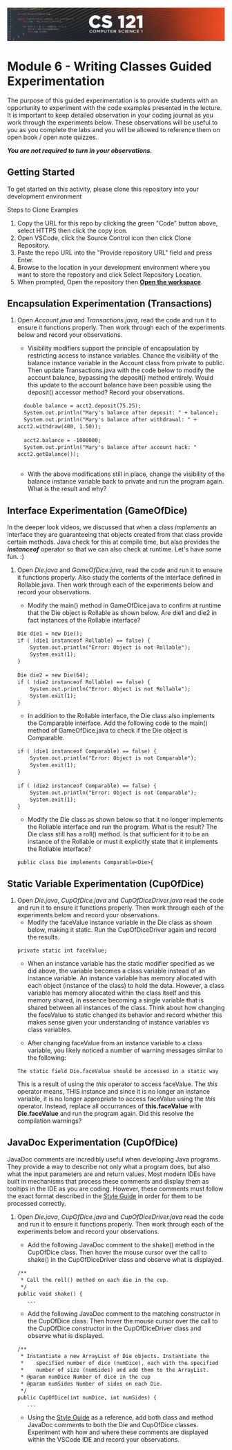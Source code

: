 ![CS121 Banner](images/CS121-BANNER.svg)
# Module 6 - Writing Classes Guided Experimentation
The purpose of this guided experimentation is to provide students with an opportunity to experiment with the code examples presented in the lecture. It is important to keep detailed observation in your coding journal as you work through the experiments below. These observations will be useful to you as you complete the labs and you will be allowed to reference them on open book / open note quizzes.  

***You are not required to turn in your observations.***
## Getting Started
To get started on this activity, please clone this repository into your development environment  

Steps to Clone Examples
1. Copy the URL for this repo by clicking the green "Code" button above, select HTTPS then click the copy icon.
2. Open VSCode, click the Source Control icon then click Clone Repository.
3. Paste the repo URL into the "Provide repository URL" field and press Enter.
4. Browse to the location in your development environment where you want to store the repostory and click Select Repository Location.
5. When prompted, Open the repository then **[Open the workspace](images/open-examples-workspace.png)**.

## Encapsulation Experimentation (Transactions)
1. Open *Account.java* and *Transactions.java*, read the code and run it to ensure it functions properly.  Then work through each of the experiments below and record your observations.
    - Visibility modifiers support the principle of encapsulation by restricting access to instance variables. Chance the visibility of the balance instance variable in the Account class from private to public. Then update Transactions.java with the code below to modify the account balance, bypassing the deposit() method entirely. Would this update to the account balance have been possible using the deposit() accessor method?  Record your observations.
    ```
      double balance = acct2.deposit(75.25);
      System.out.println("Mary's balance after deposit: " + balance);
      System.out.println("Mary's balance after withdrawal: " + acct2.withdraw(480, 1.50));
      
      acct2.balance = -1000000;
      System.out.println("Mary's balance after account hack: " acct2.getBalance());
      
    ```
 
    - With the above modifications still in place, change the visibility of the balance instance variable back to private and run the program again.  What is the result and why?

## Interface Experimentation (GameOfDice)
In the deeper look videos, we discussed that when a class *implements* an interface they are guaranteeing that objects created from that class provide certain methods. Java check for this at compile time, but also provides the ***instanceof*** operator so that we can also check at runtime. Let's have some fun. :)
1. Open *Die.java* and *GameOfDice.java*, read the code and run it to ensure it functions properly. Also study the contents of the interface defined in Rollable.java. Then work through each of the experiments below and record your observations.
    - Modify the main() method in GameOfDice.java to confirm at runtime that the Die object is Rollable as shown below. Are die1 and die2 in fact instances of the Rollable interface?
    ```
	Die die1 = new Die();
	if ( (die1 instanceof Rollable) == false) {
	    System.out.println("Error: Object is not Rollable");
	    System.exit(1);
	}

	Die die2 = new Die(64);
	if ( (die2 instanceof Rollable) == false) {
	    System.out.println("Error: Object is not Rollable");
	    System.exit(1);
	}
    ```
    
    - In addition to the Rollable interface, the Die class also implements the Comparable interface. Add the following code to the main() method of GameOfDice.java to check if the Die object is Comparable.
    ```
	if ( (die1 instanceof Comparable) == false) {
	    System.out.println("Error: Object is not Comparable");
	    System.exit(1);
	}

	if ( (die2 instanceof Comparable) == false) {
	    System.out.println("Error: Object is not Comparable");
	    System.exit(1);
	}
    ```
 
    - Modify the Die class as shown below so that it no longer implements the Rollable interface and run the program. What is the result? The Die class still has a roll() method. Is that sufficient for it to be an instance of the Rollable or must it explicitly state that it implements the Rollable interface?
    ```
	public class Die implements Comparable<Die>{
    ```
      
## Static Variable Experimentation (CupOfDice)
1. Open *Die.java*, *CupOfDice.java* and *CupOfDiceDriver.java* read the code and run it to ensure it functions properly.  Then work through each of the experiments below and record your observations.
    - Modify the faceValue instance variable in the Die class as shown below, making it static. Run the CupOfDiceDriver again and record the results.
    ```
    private static int faceValue;
    ```
    - When an instance variable has the static modifier specified as we did above, the variable becomes a class variable instead of an instance variable. An instance variable has memory allocated with each object (instance of the class) to hold the data.  However, a class variable has memory allocated within the class itself and this memory shared, in essence becoming a single variable that is shared between all instances of the class. Think about how changing the faceValue to static changed its behavior and record whether this makes sense given your understanding of instance variables vs class variables.

    - After changing faceValue from an instance variable to a class variable, you likely noticed a number of warning messages similar to the following:
    ```
    The static field Die.faceValue should be accessed in a static way
    ```
    This is a result of using the *this* operator to access faceValue.  The *this* operator means, THIS instance and since it is no longer an instance variable, it is no longer appropriate to access faceValue using the *this* operator.  Instead, replace all occurrances of **this.faceValue** with **Die.faceValue** and run the program again. Did this resolve the compilation warnings?


## JavaDoc Experimentation (CupOfDice)
JavaDoc comments are incredibly useful when developing Java programs. They provide a way to describe not only what a program does, but also what the input parameters are and return values. Most modern IDEs have built in mechanisms that process these comments and display them as tooltips in the IDE as you are coding. However, these comments must follow the exact format described in the [Style Guide](https://docs.google.com/document/d/1LWbGQBKkApnNAzzgwOSvRM03DmhYWx5yEfecT2WXfjI/edit?usp=sharing) in order for them to be processed correctly.
1. Open *Die.java*, *CupOfDice.java* and *CupOfDiceDriver.java* read the code and run it to ensure it functions properly.  Then work through each of the experiments below and record your observations.
    - Add the following JavaDoc comment to the shake() method in the CupOfDice class.  Then hover the mouse cursor over the call to shake() in the CupOfDiceDriver class and observe what is displayed.
    ```
    /**
     * Call the roll() method on each die in the cup.
     */
    public void shake() {
       ...
    ```
    
    - Add the following JavaDoc comment to the matching constructor in the CupOfDice class.  Then hover the mouse cursor over the call to the CupOfDice constructor in the CupOfDiceDriver class and observe what is displayed.
    ```
    /**
     * Instantiate a new ArrayList of Die objects. Instantiate the
     *    specified number of dice (numDice), each with the specified
     *    number of size (numSides) and add them to the ArrayList.
     * @param numDice Number of dice in the cup
     * @param numSides Number of sides on each Die.
     */
    public CupOfDice(int numDice, int numSides) {
       ...
    ```

    - Using the [Style Guide](https://docs.google.com/document/d/1LWbGQBKkApnNAzzgwOSvRM03DmhYWx5yEfecT2WXfjI/edit?usp=sharing) as a reference, add both class and method JavaDoc comments to both the Die and CupOfDice classes. Experiment with how and where these comments are displayed within the VSCode IDE and record your observations.
